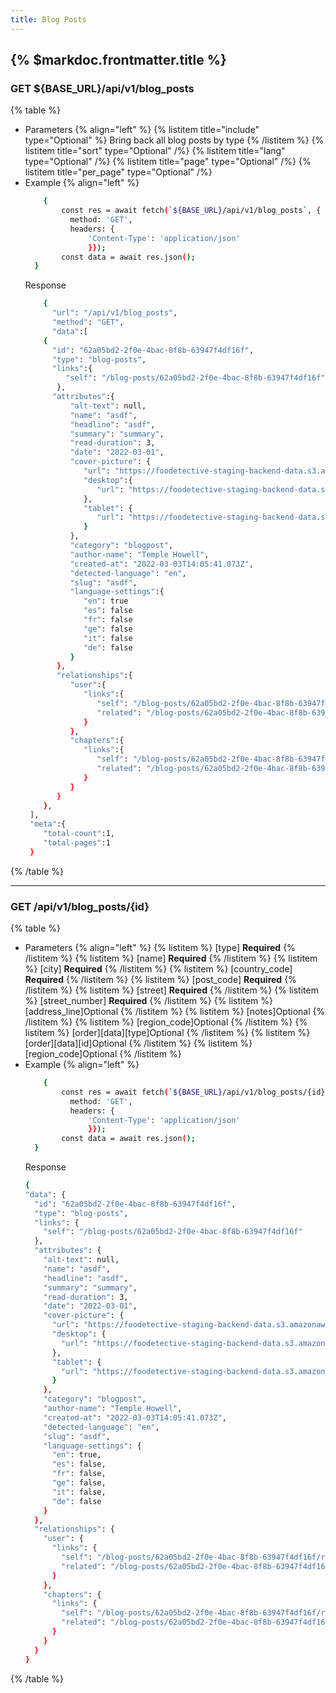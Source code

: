 ```yaml
---
title: Blog Posts
---
```


## {% $markdoc.frontmatter.title %}

### GET ${BASE_URL}/api/v1/blog_posts
{% table %}
* Parameters {% align="left" %}
  {% listitem title="include" type="Optional" %}
    Bring back all blog posts by type
  {% /listitem %}
  {% listitem title="sort" type="Optional" /%}
  {% listitem title="lang" type="Optional" /%}
  {% listitem title="page" type="Optional" /%}
  {% listitem title="per_page" type="Optional" /%}
* Example {% align="left" %}
  ```bash
      {
          const res = await fetch(`${BASE_URL}/api/v1/blog_posts`, {
            method: 'GET',
            headers: {
                'Content-Type': 'application/json'
                }});
          const data = await res.json();
    }
  ```
  Response
  ```bash
      {
        "url": "/api/v1/blog_posts",
        "method": "GET",
        "data":[
      {
        "id": "62a05bd2-2f0e-4bac-8f8b-63947f4df16f",
        "type": "blog-posts",
        "links":{
           "self": "/blog-posts/62a05bd2-2f0e-4bac-8f8b-63947f4df16f"
         },
        "attributes":{
            "alt-text": null,
            "name": "asdf",
            "headline": "asdf",
            "summary": "summary",
            "read-duration": 3,
            "date": "2022-03-01",
            "cover-picture": {
               "url": "https://foodetective-staging-backend-data.s3.amazonaws.com/uploads/blog_post/cover_picture/62a05bd2-2f0e-4bac-8f8b-63947f4df16f/8077896a-c988-4ed3-bf85-ff7ed48ff77d.png",
               "desktop":{
                  "url": "https://foodetective-staging-backend-data.s3.amazonaws.com/uploads/blog_post/cover_picture/62a05bd2-2f0e-4bac-8f8b-63947f4df16f/desktop_8077896a-c988-4ed3-bf85-ff7ed48ff77d.png"
               },
               "tablet": {
                  "url": "https://foodetective-staging-backend-data.s3.amazonaws.com/uploads/blog_post/cover_picture/62a05bd2-2f0e-4bac-8f8b-63947f4df16f/tablet_8077896a-c988-4ed3-bf85-ff7ed48ff77d.png"
               }
            },
            "category": "blogpost",
            "author-name": "Temple Howell",
            "created-at": "2022-03-03T14:05:41.073Z",
            "detected-language": "en",
            "slug": "asdf",
            "language-settings":{
               "en": true
               "es": false
               "fr": false
               "ge": false
               "it": false
               "de": false
            }
         },
         "relationships":{
            "user":{
               "links":{
                  "self": "/blog-posts/62a05bd2-2f0e-4bac-8f8b-63947f4df16f/relationships/user",
                  "related": "/blog-posts/62a05bd2-2f0e-4bac-8f8b-63947f4df16f/user"
               }
            },
            "chapters":{
               "links":{
                  "self": "/blog-posts/62a05bd2-2f0e-4bac-8f8b-63947f4df16f/relationships/chapters",
                  "related": "/blog-posts/62a05bd2-2f0e-4bac-8f8b-63947f4df16f/chapters"
               }
            }
         }
      },
   ],
   "meta":{
      "total-count":1,
      "total-pages":1
   }
  ```

{% /table %}

- - -

### GET /api/v1/blog_posts/{id}
{% table %}
*  Parameters {% align="left" %}
   {% listitem %}
    [type] **Required**
   {% /listitem %}
   {% listitem %}
    [name] **Required**
   {% /listitem %}
   {% listitem %}
    [city] **Required**
   {% /listitem %}
   {% listitem %}
    [country_code] **Required**
   {% /listitem %}
   {% listitem %}
    [post_code] **Required**
   {% /listitem %}
   {% listitem %}
    [street] **Required**
   {% /listitem %}
   {% listitem %}
    [street_number] **Required**
   {% /listitem %}
   {% listitem %}
    [address_line]Optional
   {% /listitem %}
   {% listitem %}
    [notes]Optional 
   {% /listitem %}
   {% listitem %}
    [region_code]Optional
   {% /listitem %}
   {% listitem %}
     [order][data][type]Optional
   {% /listitem %}
   {% listitem %}
    [order][data][id]Optional
   {% /listitem %}
   {% listitem %}
    [region_code]Optional
   {% /listitem %}
* Example {% align="left" %}
  ```bash
      {
          const res = await fetch(`${BASE_URL}/api/v1/blog_posts/{id}`, {
            method: 'GET',
            headers: {
                'Content-Type': 'application/json'
                }});
          const data = await res.json();
    }
  ```
  Response
  ```bash
  {
  "data": {
    "id": "62a05bd2-2f0e-4bac-8f8b-63947f4df16f",
    "type": "blog-posts",
    "links": {
      "self": "/blog-posts/62a05bd2-2f0e-4bac-8f8b-63947f4df16f"
    },
    "attributes": {
      "alt-text": null,
      "name": "asdf",
      "headline": "asdf",
      "summary": "summary",
      "read-duration": 3,
      "date": "2022-03-01",
      "cover-picture": {
        "url": "https://foodetective-staging-backend-data.s3.amazonaws.com/uploads/blog_post/cover_picture/62a05bd2-2f0e-4bac-8f8b-63947f4df16f/8077896a-c988-4ed3-bf85-ff7ed48ff77d.png",
        "desktop": {
          "url": "https://foodetective-staging-backend-data.s3.amazonaws.com/uploads/blog_post/cover_picture/62a05bd2-2f0e-4bac-8f8b-63947f4df16f/desktop_8077896a-c988-4ed3-bf85-ff7ed48ff77d.png"
        },
        "tablet": {
          "url": "https://foodetective-staging-backend-data.s3.amazonaws.com/uploads/blog_post/cover_picture/62a05bd2-2f0e-4bac-8f8b-63947f4df16f/tablet_8077896a-c988-4ed3-bf85-ff7ed48ff77d.png"
        }
      },
      "category": "blogpost",
      "author-name": "Temple Howell",
      "created-at": "2022-03-03T14:05:41.073Z",
      "detected-language": "en",
      "slug": "asdf",
      "language-settings": {
        "en": true,
        "es": false,
        "fr": false,
        "ge": false,
        "it": false,
        "de": false
      }
    },
    "relationships": {
      "user": {
        "links": {
          "self": "/blog-posts/62a05bd2-2f0e-4bac-8f8b-63947f4df16f/relationships/user",
          "related": "/blog-posts/62a05bd2-2f0e-4bac-8f8b-63947f4df16f/user"
        }
      },
      "chapters": {
        "links": {
          "self": "/blog-posts/62a05bd2-2f0e-4bac-8f8b-63947f4df16f/relationships/chapters",
          "related": "/blog-posts/62a05bd2-2f0e-4bac-8f8b-63947f4df16f/chapters"
        }
      }
    }
  }
  ```

{% /table %}